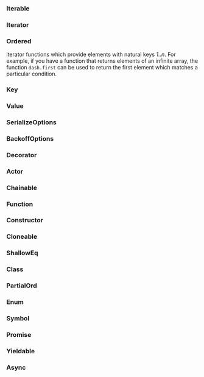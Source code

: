 

### Iterable

### Iterator

### Ordered
 iterator functions which provide elements with natural keys _1..n_.
	For example, if you have a function that returns elements of an infinite array, the function
	`dash.first` can be used to return the first element which matches a particular condition.

### Key

### Value

### SerializeOptions

### BackoffOptions

### Decorator

### Actor

### Chainable

### Function

### Constructor

### Cloneable

### ShallowEq

### Class

### PartialOrd

### Enum

### Symbol

### Promise

### Yieldable

### Async